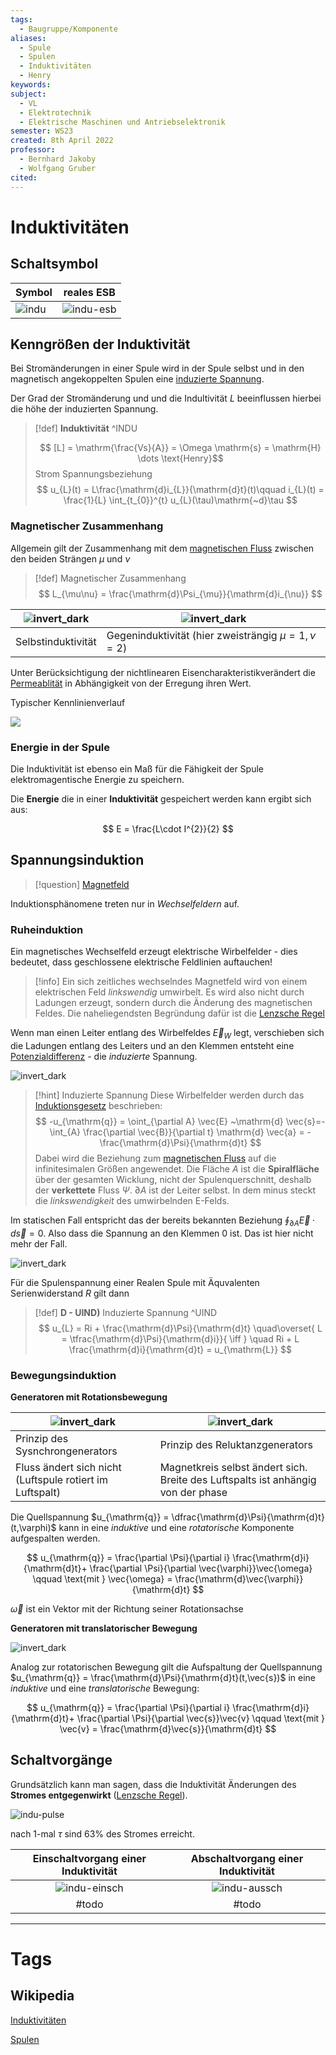 ```yaml
---
tags:
  - Baugruppe/Komponente
aliases:
  - Spule
  - Spulen
  - Induktivitäten
  - Henry
keywords: 
subject:
  - VL
  - Elektrotechnik
  - Elektrische Maschinen und Antriebselektronik
semester: WS23
created: 8th April 2022
professor:
  - Bernhard Jakoby
  - Wolfgang Gruber
cited:
---
```

 

# Induktivitäten

## Schaltsymbol

| Symbol                                       | reales ESB                       |
| -------------------------------------------- | -------------------------------- |
| ![indu](Hardwareentwicklung/assets/indu.png) | ![indu-esb](assets/indu-esb.png) |

## Kenngrößen der Induktivität

Bei Stromänderungen in einer Spule wird in der Spule selbst und in den magnetisch angekoppelten Spulen eine [induzierte Spannung](#Spannungsinduktion).

Der Grad der Stromänderung und und die Indultivität $L$ beeinflussen hierbei die höhe der induzierten Spannung.

> [!def] **Induktivität** ^INDU
> 
> $$ [L] = \mathrm{\frac{Vs}{A}} = \Omega \mathrm{s} = \mathrm{H} \dots \text{Henry}$$
> Strom Spannungsbeziehung
> $$
> u_{L}(t) = L\frac{\mathrm{d}i_{L}}{\mathrm{d}t}(t)\qquad i_{L}(t) = \frac{1}{L} \int_{t_{0}}^{t} u_{L}(\tau)\mathrm{~d}\tau 
> $$
> 

### Magnetischer Zusammenhang

Allgemein gilt der Zusammenhang mit dem [magnetischen Fluss](Magnetischer%20Fluss.md) zwischen den beiden Strängen $\mu$ und $\nu$

> [!def] Magnetischer Zusammenhang
$$ L_{\mu\nu} = \frac{\mathrm{d}\Psi_{\mu}}{\mathrm{d}i_{\nu}} $$

| ![invert_dark](assets/SelbstIndu.png) | ![invert_dark](assets/GegenIndu.png)                   |
| ------------------------------------- | ------------------------------------------------------ |
| Selbstinduktivität                    | Gegeninduktivität (hier zweisträngig $\mu = 1, \nu=2$) |

Unter Berücksichtigung der nichtlinearen Eisencharakteristikverändert die [Permeablität](../Physik/Konstanten/Permeablität.md) in Abhängigkeit von der Erregung ihren Wert.

Typischer Kennlinienverlauf

![](assets/Pasted%20image%2020250512011358.png)

### Energie in der Spule

Die Induktivität ist ebenso ein Maß für die Fähigkeit der Spule elektromagentische Energie zu speichern.

Die **Energie** die in einer **Induktivität** gespeichert werden kann ergibt sich aus:

$$ E = \frac{L\cdot I^{2}}{2}  $$

## Spannungsinduktion

> [!question] [Magnetfeld](Magnetisches%20Feld.md)

Induktionsphänomene treten nur in *Wechselfeldern* auf.

### Ruheinduktion

Ein magnetisches Wechselfeld erzeugt elektrische Wirbelfelder - dies bedeutet, dass geschlossene elektrische Feldlinien auftauchen!

> [!info] Ein sich zeitliches wechselndes Magnetfeld wird von einem elektrischen Feld *linkswendig* umwirbelt.
> Es wird also nicht durch Ladungen erzeugt, sondern durch die Änderung des magnetischen Feldes. Die naheliegendsten Begründung dafür ist die [Lenzsche Regel](../Physik/Lenzsche%20Regel.md)

Wenn man einen Leiter entlang des Wirbelfeldes $\vec{E}_{W}$ legt, verschieben sich die Ladungen entlang des Leiters und an den Klemmen entsteht eine [Potenzialdifferenz](elektrische%20Spannung.md) - die *induzierte* Spannung.

![invert_dark](assets/Wechselfelder.png)

> [!hint] Induzierte Spannung
> Diese Wirbelfelder werden durch das [Induktionsgesetz](Maxwell.md#2.%20MWG%20-%20Induktionsgesetz) beschrieben:
> $$
> -u_{\mathrm{q}} = \oint_{\partial A} \vec{E} ~\mathrm{d} \vec{s}=-\int_{A} \frac{\partial \vec{B}}{\partial t} \mathrm{d} \vec{a} = -\frac{\mathrm{d}\Psi}{\mathrm{d}t}
> $$
> Dabei wird die Beziehung zum [magnetischen Fluss](Magnetischer%20Fluss.md) auf die infinitesimalen Größen angewendet. Die Fläche $A$ ist die **Spiralfläche** über der gesamten Wicklung, nicht der Spulenquerschnitt, deshalb der **verkettete** Fluss $\Psi$. $\partial A$ ist der Leiter selbst. In dem minus steckt die *linkswendigkeit* des umwirbelnden E-Felds.


Im statischen Fall entspricht das der bereits bekannten Beziehung $\oint_{\partial A} \vec{E}\cdot d\vec{s} = 0$. Also dass die Spannung an den Klemmen $0$ ist. Das ist hier nicht mehr der Fall.

![invert_dark](../Physik/assets/INdu.png)

Für die Spulenspannung einer Realen Spule mit Äquvalenten Serienwiderstand $R$ gilt dann

> [!def] **D - UIND)** Induzierte Spannung ^UIND
> $$
> u_{L} = Ri + \frac{\mathrm{d}\Psi}{\mathrm{d}t} \quad\overset{ L = \tfrac{\mathrm{d}\Psi}{\mathrm{d}i}}{ \iff } \quad Ri + L \frac{\mathrm{d}i}{\mathrm{d}t} = u_{\mathrm{L}}
> $$

### Bewegungsinduktion

**Generatoren mit Rotationsbewegung**

| ![invert_dark](assets/SynchGen.png)                      | ![invert_dark](assets/ReluGen.png)                                               |
| -------------------------------------------------------- | -------------------------------------------------------------------------------- |
| Prinzip des Sysnchrongenerators                          | Prinzip des Reluktanzgenerators                                                  |
| Fluss ändert sich nicht (Luftspule rotiert im Luftspalt) | Magnetkreis selbst ändert sich. Breite des Luftspalts ist anhängig von der phase |

Die Quellspannung $u_{\mathrm{q}} = \dfrac{\mathrm{d}\Psi}{\mathrm{d}t}(t,\varphi)$ kann in eine *induktive* und eine *rotatorische* Komponente aufgespalten werden. 

$$
u_{\mathrm{q}} = \frac{\partial \Psi}{\partial i} \frac{\mathrm{d}i}{\mathrm{d}t}+ \frac{\partial \Psi}{\partial \vec{\varphi}}\vec{\omega} \qquad \text{mit } \vec{\omega} = \frac{\mathrm{d}\vec{\varphi}}{\mathrm{d}t} 
$$

$\vec{\omega}$ ist ein Vektor mit der Richtung seiner Rotationsachse

**Generatoren mit translatorischer Bewegung**

![invert_dark](assets/transGen.png)

Analog zur rotatorischen Bewegung gilt die Aufspaltung der Quellspannung $u_{\mathrm{q}} = \frac{\mathrm{d}\Psi}{\mathrm{d}t}(t,\vec{s})$ in eine *induktive* und eine *translatorische* Bewegung:

$$
u_{\mathrm{q}} = \frac{\partial \Psi}{\partial i} \frac{\mathrm{d}i}{\mathrm{d}t}+ \frac{\partial \Psi}{\partial \vec{s}}\vec{v} \qquad \text{mit } \vec{v} = \frac{\mathrm{d}\vec{s}}{\mathrm{d}t} 
$$

## Schaltvorgänge

Grundsätzlich kann man sagen, dass die Induktivität Änderungen des **Stromes entgegenwirkt** ([Lenzsche Regel](../Physik/Lenzsche%20Regel.md)).


![indu-pulse](assets/indu-pulse.png)

nach 1-mal $\tau$ sind $63\%$ des Stromes erreicht.

| Einschaltvorgang einer Induktivität    | Abschaltvorgang einer Induktivität     |
| :--------------------------------------: | :--------------------------------------: |
| ![indu-einsch](assets/indu-einsch.png) | ![indu-aussch](assets/indu-aussch.png) |
| #todo                                  | #todo                                  |

---

# Tags

## Wikipedia

[Induktivitäten](<https://de.wikipedia.org/wiki/Induktivit%C3%A4t_(Bauelement)>)

[Spulen](<https://de.wikipedia.org/wiki/Spule_(Elektrotechnik)>)